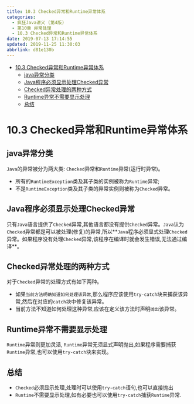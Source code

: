 ```yaml
---
title: 10.3 Checked异常和Runtime异常体系
categories: 
  - 疯狂Java讲义 (第4版)
  - 第10章 异常处理
  - 10.3 Checked异常和Runtime异常体系
date: 2019-07-13 17:14:55
updated: 2019-11-25 11:30:03
abbrlink: d81e130b
---
```

<div id='my_toc'>

- [10.3 Checked异常和Runtime异常体系](/JavaReadingNotes/d81e130b/#10-3-Checked异常和Runtime异常体系)
    - [java异常分类](/JavaReadingNotes/d81e130b/#java异常分类)
    - [Java程序必须显示处理Checked异常](/JavaReadingNotes/d81e130b/#Java程序必须显示处理Checked异常)
    - [Checked异常处理的两种方式](/JavaReadingNotes/d81e130b/#Checked异常处理的两种方式)
    - [Runtime异常不需要显示处理](/JavaReadingNotes/d81e130b/#Runtime异常不需要显示处理)
    - [总结](/JavaReadingNotes/d81e130b/#总结)

</div>
<!--more-->
<script>if (navigator.platform.toLowerCase() == 'win32'){document.getElementById('my_toc').style.display = 'none';}</script>

<!--end-->
# 10.3 Checked异常和Runtime异常体系 #
## java异常分类 ##
`Java`的异常被分为两大类: `Checked`异常和`Runtime`异常(运行时异常)。
- 所有的`RuntimeException`类及其子类的实例被称为`Runtime`异常;
- 不是`RuntimeException`类及其子类的异常实例则被称为`Checked`异常。

## Java程序必须显示处理Checked异常 ##
只有`Java`语言提供了`Checked`异常,其他语言都没有提供`Checked`异常。`Java`认为`Checked`异常都是可以被处理(修复)的异常,所以**`Java`程序必须显式处理`Checked`异常。如果程序没有处理`Checked`异常,该程序在编译时就会发生错误,无法通过编译**。
## Checked异常处理的两种方式 ##
对于`Checked`异常的处理方式有如下两种。
- 如果`当前方法明确知道如何处理该异常`,那么程序应该使用`try-catch`块来捕获该异常,然后在对应的`catch`块中修复该异常。
- 当前方法不知道如何处理这种异常,应该在定义该方法时声明`抛出`该异常。

## Runtime异常不需要显示处理 ##
`Runtime`异常则更加灵活, `Runtime`异常无须显式声明抛出,如果程序需要捕获`Runtime`异常,也可以使用`try-catch`块来实现。
## 总结 ##
- `Checked`必须显示处理,处理时可以使用`try-catch`语句,也可以直接抛出
- `Runtime`不需要显示处理,如有必要也可以使用`try-catch`捕获`Runtime`异常.

